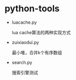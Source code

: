 # python-tools
- luacache.py
  
  lua cache算法的两种实现方式

- zuixiaodui.py
  
  最小堆，合并k个有序数组

- search.py
  
  搜索引擎测试